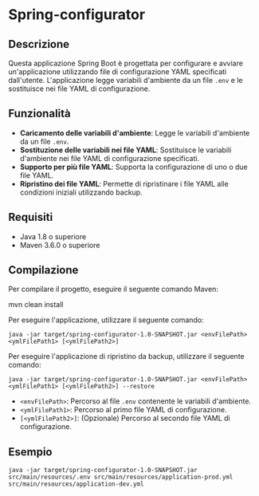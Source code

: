 # Spring-configurator

## Descrizione

Questa applicazione Spring Boot è progettata per configurare e avviare un'applicazione utilizzando file di configurazione YAML specificati dall'utente. L'applicazione legge variabili d'ambiente da un file `.env` e le sostituisce nei file YAML di configurazione.

## Funzionalità

- **Caricamento delle variabili d'ambiente**: Legge le variabili d'ambiente da un file `.env`.
- **Sostituzione delle variabili nei file YAML**: Sostituisce le variabili d'ambiente nei file YAML di configurazione specificati.
- **Supporto per più file YAML**: Supporta la configurazione di uno o due file YAML.
- **Ripristino dei file YAML**: Permette di ripristinare i file YAML alle condizioni iniziali utilizzando backup.

## Requisiti

- Java 1.8 o superiore
- Maven 3.6.0 o superiore

## Compilazione

Per compilare il progetto, eseguire il seguente comando Maven:

mvn clean install


Per eseguire l'applicazione, utilizzare il seguente comando:

````
java -jar target/spring-configurator-1.0-SNAPSHOT.jar <envFilePath> <ymlFilePath1> [<ymlFilePath2>]
````

Per eseguire l'applicazione di ripristino da backup, utilizzare il seguente comando:

````
java -jar target/spring-configurator-1.0-SNAPSHOT.jar <envFilePath> <ymlFilePath1> [<ymlFilePath2>] --restore
````


- `<envFilePath>`: Percorso al file `.env` contenente le variabili d'ambiente.
- `<ymlFilePath1>`: Percorso al primo file YAML di configurazione.
- `[<ymlFilePath2>]`: (Opzionale) Percorso al secondo file YAML di configurazione.

## Esempio

````
java -jar target/spring-configurator-1.0-SNAPSHOT.jar src/main/resources/.env src/main/resources/application-prod.yml src/main/resources/application-dev.yml
````
